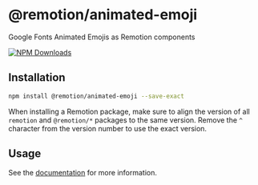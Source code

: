 # @remotion/animated-emoji
 
Google Fonts Animated Emojis as Remotion components
 
[![NPM Downloads](https://img.shields.io/npm/dm/@remotion/animated-emoji.svg?style=flat&color=black&label=Downloads)](https://npmcharts.com/compare/@remotion/animated-emoji?minimal=true)
 
## Installation
 
```bash
npm install @remotion/animated-emoji --save-exact
```
 
When installing a Remotion package, make sure to align the version of all `remotion` and `@remotion/*` packages to the same version.
Remove the `^` character from the version number to use the exact version.
 
## Usage
 
See the [documentation](https://www.remotion.dev/docs/animated-emoji) for more information.
